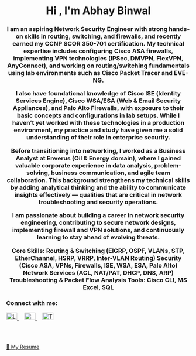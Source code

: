 <h1 align="center">Hi , I'm Abhay Binwal</h1>
<h3 align="center">I am an aspiring Network Security Engineer with strong hands-on skills in routing, switching, and firewalls, and recently earned my CCNP SCOR 350-701 certification. My technical expertise includes configuring Cisco ASA firewalls, implementing VPN technologies (IPSec, DMVPN, FlexVPN, AnyConnect), and working on routing/switching fundamentals using lab environments such as Cisco Packet Tracer and EVE-NG.

I also have foundational knowledge of Cisco ISE (Identity Services Engine), Cisco WSA/ESA (Web & Email Security Appliances), and Palo Alto Firewalls, with exposure to their basic concepts and configurations in lab setups. While I haven’t yet worked with these technologies in a production environment, my practice and study have given me a solid understanding of their role in enterprise security.

Before transitioning into networking, I worked as a Business Analyst at Enverus (Oil & Energy domain), where I gained valuable corporate experience in data analysis, problem-solving, business communication, and agile team collaboration. This background strengthens my technical skills by adding analytical thinking and the ability to communicate insights effectively — qualities that are critical in network troubleshooting and security operations.

I am passionate about building a career in network security engineering, contributing to secure network designs, implementing firewall and VPN solutions, and continuously learning to stay ahead of evolving threats.

Core Skills:
Routing & Switching (EIGRP, OSPF, VLANs, STP, EtherChannel, HSRP, VRRP, Inter-VLAN Routing)
Security (Cisco ASA, VPNs, Firewalls, ISE, WSA, ESA, Palo Alto)
Network Services (ACL, NAT/PAT, DHCP, DNS, ARP)
Troubleshooting & Packet Flow Analysis
Tools: Cisco CLI, MS Excel, SQL
</h3>

<h3 align="left">Connect with me:</h3>
<p align="left">

  <a href="https://www.linkedin.com/in/abhaybinwal/" target="_blank">
    <img src="https://cdn.jsdelivr.net/gh/devicons/devicon/icons/linkedin/linkedin-original.svg" alt="LinkedIn" height="20" width="30" />
  </a>
  &nbsp;&nbsp;&nbsp;
  <a href="mailto:abhaybinwal@gmail.com" target="_blank">
    <img src="https://cdn-icons-png.flaticon.com/512/732/732200.png" alt="Gmail" height="20" width="30" />
  </a>
  &nbsp;&nbsp;&nbsp;
  <a href="https://x.com/Abhaybinwal1" target="_blank">
    <img src="https://raw.githubusercontent.com/rahuldkjain/github-profile-readme-generator/master/src/images/icons/Social/twitter.svg" alt="Twitter" height="20" width="30" />
  </a>

</p>

<br /><br />

[📄 My Resume](https://github.com/abhaybinwal/Network-Security-Resume/raw/6ee04db10a7756b6e01e9660598a0eda75b6618b/Abhay_Binwal_Network_Security.pdf)






